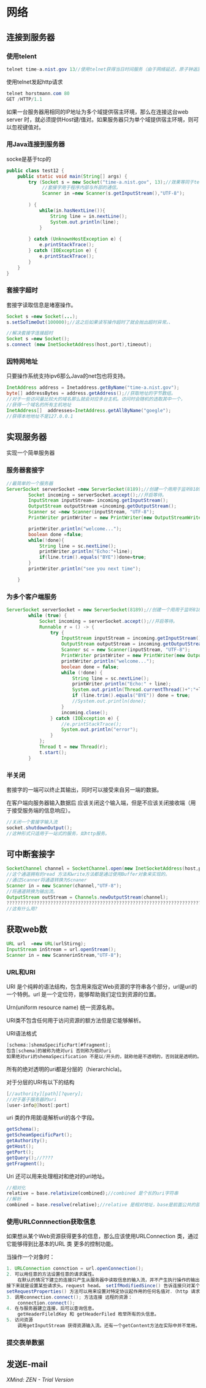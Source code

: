 # 网络

## 连接到服务器

### 使用telent

```java
telnet time-a.nist.gov 13//使用telnet获得当日时间服务（由于网络延迟，原子钟返回的时间不一定准确）
```

使用telnet发起http请求

````java
telnet horstmann.com 80
GET /HTTP/1.1
````

如果一台服务器用相同的IP地址为多个域提供宿主环境，那么在连接这台web server 时，就必须提供Host键/值对。如果服务器只为单个域提供宿主环境，则可以忽视键值对。

### 用Java连接到服务器

socke是基于tcp的

```java
public class test12 {
    public static void main(String[] args) {
        try (Socket s = new Socket("time-a.nist.gov", 13);//效果等同于telnet time-a.nist.gov 13
             //套接字用于程序内部与外部的通信。
             Scanner in =new Scanner(s.getInputStream(),"UTF-8");
        
        ) {
            while(in.hasNextLine()){
                String line = in.nextLine();
                System.out.println(line);
            }
            
        } catch (UnknownHostException e) {
            e.printStackTrace();
        } catch (IOException e) {
            e.printStackTrace();
        }
    }
}

```





### 套接字超时

套接字读取信息是堵塞操作。

```java
Socket s =new Socket(...);
s.setSoTimeOut(100000);//这之后如果读写操作超时了就会抛出超时异常。、

//解决套接字连接超时
Socket s =new Socket();
s.connect (new InetSocketAddress(host,port),timeout);
```



### 因特网地址

只要操作系统支持ipv6那么Java的net包也将支持。

```java
InetAddress address = Inetaddress.getByName("time-a.nist.gov");
byte[] addressBytes = address.getAddress();//获取地址的字节数组。
//对于一些访问量比较大的域名那么就会对应多台主机。访问时会随机的选取其中一个，
//获得一个域名的所有主机地址
InetAddress[]  addresses=InetAddress.getAllByName("goegle");
//获得本地地址不是127.0.0.1

```



## 实现服务器

实现一个简单服务器

### 服务器套接字

```java
//最简单的一个服务器
ServerSocket serverSocket =new ServerSocket(8189);//创建一个用用于监听8189端口的服务器
        Socket incoming = serverSocket.accept();//开启等待。
        InputStream inputStream= incoming.getInputStream();
        OutputStream outputStream =incoming.getOutputStream();
        Scanner sc =new Scanner(inputStream, "UTF-8");
        PrintWriter printWriter = new PrintWriter(new OutputStreamWriter(outputStream,"UTF-8"),true);

        printWriter.println("welcome...");
        boolean done =false;
        while(!done){
            String line = sc.nextLine();
            printWriter.println("Echo:"+line);
            if(line.trim().equals("BYE"))done=true;
        }
        printWriter.println("see you next time");

    }
```



### 为多个客户端服务

```java
ServerSocket serverSocket = new ServerSocket(8189);//创建一个用用于监听8189端口的服务器
        while (true) {
            Socket incoming = serverSocket.accept();//开启等待。
            Runnable r = () -> {
                try {
                    InputStream inputStream = incoming.getInputStream();
                    OutputStream outputStream = incoming.getOutputStream();
                    Scanner sc = new Scanner(inputStream, "UTF-8");
                    PrintWriter printWriter = new PrintWriter(new OutputStreamWriter(outputStream, "UTF-8"), true);
                    printWriter.println("welcome...");
                    boolean done = false;
                    while (!done) {
                        String line = sc.nextLine();
                        printWriter.println("Echo:" + line);
                        System.out.println(Thread.currentThread()+":"+line);
                        if (line.trim().equals("BYE")) done = true;
                        //System.out.println(done);
                    }
                    incoming.close();
                } catch (IOException e) {
                    //e.printStackTrace();
                    System.out.println("error");
                }
            };
            Thread t = new Thread(r);
            t.start();
        }

```



### 半关闭

套接字的一端可以终止其输出，同时可以接受来自另一端的数据。

在客户端向服务器输入数据后 应该关闭这个输入端，但是不应该关闭接收端（用于接受服务端的信息响应）。

```java
//关闭一个套接字输入流
socket.shutdownOutput();
//这种形式只适用于一站式的服务，如http服务。
```





## 可中断套接字

```java
SocketChannel channel = SocketChannel.open(new InetSocketAddress(host,port));
//这个通道拥有的read 方法和write方法都是通过使用Buffer对象来实现的。
//通过Scanner将通道转换为Scnaner
Scanner in = new Scanner(channel,"UTF-8");
//将通道转换为输出流。
OutputStream outStream = Channels.newOutputStream(channel);
????????????????????????????????????????????????????????????????????????????????????
//这有什么用?
```



## 获取web数





```java
URL url  =new URL(urlStirng);
InputStream inStream = url.openStream();
Scanner in = new ScannerinStream,"UTF-8");
```

### URL和URI

URI 是个纯粹的语法结构，包含用来指定Web资源的字符串各个部分，url是uri的一个特例。url 是一个定位符，能够帮助我们定位到资源的位置。

Urn(uniform resource name) 统一资源名称。

URI类不包含任何用于访问资源的额方法但是它能够解析。

URI语法格式

```java
[schema:]shemaSpecificPart[#fragment];
包含[schema]的被称为绝对uri 否则称为相对uri
如果绝对uri的shemaSpecification 不是以/开头的，就称他是不透明的，否则就是透明的。
```

所有的绝对透明的uri都是分层的（hierarchicla)。

对于分层的URI有以下的结构

```java
[//authority][path][?query];
//对于基于服务器的uri
[user-info@]host[:port]
```

uri 类的作用就i是解析uri的各个字段。

```java
getSchema();
getScheamSpecificPart();
getAuthority();
getHost();
getPort();
getQuery();//????
getFragment();
```

Uri 还可以用来处理相对和绝对的uri地址。

```javascript
//相对化
relative = base.relativize(combined);//combined 是个长的uri字符串
//解析
combined = base.resolve(relative);//relative 是相对地址，base是前面公共的部分。
```



### 使用URLConnnection获取信息

如果想从某个Web资源获得更多的信息，那么应该使用URLConnection 类，通过它能够得到比基本的URL 类 更多的控制功能。

当操作一个对象时：

```java
1. URLConnection connction = url.openConnection();
2. 可以用任意的方法设置任意的请求属性。
	在默认的情况下建立的连接只产生从服务器中读取信息的输入流，并不产生执行操作的输出流。如果想要获得一个输出流就要设置 setDoOutput(true);
接下来就是设置某些请求头。request head。 setIfModifiedSince() 告诉连接只对某个时间点后的内容感兴趣。setUseCaches 和 setAllowUserInteraction 只对applet 起作用，前者用于命令浏览器先检查它的缓存。后者用于在访问有密码的资源时弹出对话框。以便查验密码。
setRequestProperties() 方法可以用来设置对特定协议起作用的任何名值对.（http 请求头格式 RFC 2616 ）
3. 调用connection.connect(); 方法连接 远程的资源：
    connection.connect();
4. 在与服务器建立连接，后可以查询信息。
	getHeaderFileldKey 和 getHeaderFiled 枚举所有的头信息。
5. 访问资源
	调用getInputStream 获得资源输入流。还有一个getContent方法在实际中并不常用。由标准内容类型返回的（例如text/plain和image/gif）内容需要com.sun 层次的类来处理。也可以注册自己的内容处理类来处理。
```









### 提交表单数据

## 发送E-mail

*XMind: ZEN - Trial Version*